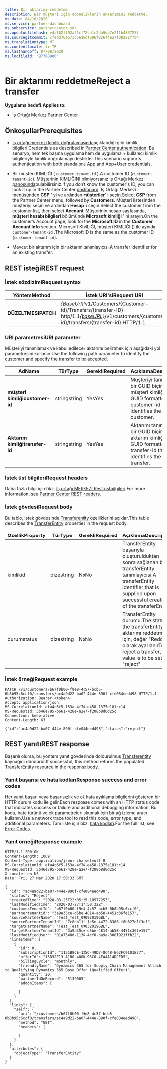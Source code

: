 ```yaml
---
title: Bir aktarımı reddetme
description: Bir müşteri için aboneliklerin aktarımını reddetme.
ms.date: 04/10/2020
ms.service: partner-dashboard
ms.subservice: partnercenter-sdk
ms.openlocfilehash: e4a182ff92a21cf72ca1c2da9de7e211b433725f
ms.sourcegitcommit: cfedd76e573c5616cf006f826f4e27f08281f7b4
ms.translationtype: MT
ms.contentlocale: tr-TR
ms.lasthandoff: 07/08/2020
ms.locfileid: "97768980"
---
```

# <a name="reject-a-transfer"></a><span data-ttu-id="cb354-103">Bir aktarımı reddetme</span><span class="sxs-lookup"><span data-stu-id="cb354-103">Reject a transfer</span></span>

<span data-ttu-id="cb354-104">**Uygulama hedefi:**</span><span class="sxs-lookup"><span data-stu-id="cb354-104">**Applies to:**</span></span>

- <span data-ttu-id="cb354-105">İş Ortağı Merkezi</span><span class="sxs-lookup"><span data-stu-id="cb354-105">Partner Center</span></span>

## <a name="prerequisites"></a><span data-ttu-id="cb354-106">Önkoşullar</span><span class="sxs-lookup"><span data-stu-id="cb354-106">Prerequisites</span></span>

- <span data-ttu-id="cb354-107">[Iş ortağı merkezi kimlik doğrulamasında](partner-center-authentication.md)açıklandığı gibi kimlik bilgileri.</span><span class="sxs-lookup"><span data-stu-id="cb354-107">Credentials as described in [Partner Center authentication](partner-center-authentication.md).</span></span> <span data-ttu-id="cb354-108">Bu senaryo, hem tek başına uygulama hem de uygulama + kullanıcı kimlik bilgileriyle kimlik doğrulamayı destekler.</span><span class="sxs-lookup"><span data-stu-id="cb354-108">This scenario supports authentication with both standalone App and App+User credentials.</span></span>

- <span data-ttu-id="cb354-109">Bir müşteri KIMLIĞI ( `customer-tenant-id` ).</span><span class="sxs-lookup"><span data-stu-id="cb354-109">A customer ID (`customer-tenant-id`).</span></span> <span data-ttu-id="cb354-110">Müşterinin KIMLIĞINI bilmiyorsanız Iş Ortağı Merkezi [panosunda](https://partner.microsoft.com/dashboard)bulabilirsiniz.</span><span class="sxs-lookup"><span data-stu-id="cb354-110">If you don't know the customer's ID, you can look it up in the Partner Center [dashboard](https://partner.microsoft.com/dashboard).</span></span> <span data-ttu-id="cb354-111">Iş Ortağı Merkezi menüsünden **CSP** ' yi ve ardından **müşteriler**' i seçin.</span><span class="sxs-lookup"><span data-stu-id="cb354-111">Select **CSP** from the Partner Center menu, followed by **Customers**.</span></span> <span data-ttu-id="cb354-112">Müşteri listesinden müşteriyi seçin ve ardından **Hesap**' ı seçin.</span><span class="sxs-lookup"><span data-stu-id="cb354-112">Select the customer from the customer list, then select **Account**.</span></span> <span data-ttu-id="cb354-113">Müşterinin hesap sayfasında, **müşteri hesabı bilgileri** bölümünde **Microsoft kimliği** ' ni arayın.</span><span class="sxs-lookup"><span data-stu-id="cb354-113">On the customer’s Account page, look for the **Microsoft ID** in the **Customer Account Info** section.</span></span> <span data-ttu-id="cb354-114">Microsoft KIMLIĞI, müşteri KIMLIĞI () ile aynıdır `customer-tenant-id` .</span><span class="sxs-lookup"><span data-stu-id="cb354-114">The Microsoft ID is the same as the customer ID  (`customer-tenant-id`).</span></span>

- <span data-ttu-id="cb354-115">Mevcut bir aktarım için bir aktarım tanımlayıcısı.</span><span class="sxs-lookup"><span data-stu-id="cb354-115">A transfer identifier for an existing transfer.</span></span>

## <a name="rest-request"></a><span data-ttu-id="cb354-116">REST isteği</span><span class="sxs-lookup"><span data-stu-id="cb354-116">REST request</span></span>

### <a name="request-syntax"></a><span data-ttu-id="cb354-117">İstek sözdizimi</span><span class="sxs-lookup"><span data-stu-id="cb354-117">Request syntax</span></span>

| <span data-ttu-id="cb354-118">Yöntem</span><span class="sxs-lookup"><span data-stu-id="cb354-118">Method</span></span>   | <span data-ttu-id="cb354-119">İstek URI'si</span><span class="sxs-lookup"><span data-stu-id="cb354-119">Request URI</span></span>                                                                                                 |
|----------|-------------------------------------------------------------------------------------------------------------|
| <span data-ttu-id="cb354-120">**DÜZELTMESI**</span><span class="sxs-lookup"><span data-stu-id="cb354-120">**PATCH**</span></span> | <span data-ttu-id="cb354-121">[*{BaseUrl}*](partner-center-rest-urls.md)/v1/Customers/{Customer-id}/Transfers/{transfer-ID} http/1.1</span><span class="sxs-lookup"><span data-stu-id="cb354-121">[*{baseURL}*](partner-center-rest-urls.md)/v1/customers/{customer-id}/transfers/{transfer-id} HTTP/1.1</span></span>                    |

### <a name="uri-parameter"></a><span data-ttu-id="cb354-122">URI parametresi</span><span class="sxs-lookup"><span data-stu-id="cb354-122">URI parameter</span></span>

<span data-ttu-id="cb354-123">Müşteriyi tanımlamak ve kabul edilecek aktarımı belirtmek için aşağıdaki yol parametresini kullanın.</span><span class="sxs-lookup"><span data-stu-id="cb354-123">Use the following path parameter to identify the customer and specify the transfer to be accepted.</span></span>

| <span data-ttu-id="cb354-124">Ad</span><span class="sxs-lookup"><span data-stu-id="cb354-124">Name</span></span>            | <span data-ttu-id="cb354-125">Tür</span><span class="sxs-lookup"><span data-stu-id="cb354-125">Type</span></span>     | <span data-ttu-id="cb354-126">Gerekli</span><span class="sxs-lookup"><span data-stu-id="cb354-126">Required</span></span> | <span data-ttu-id="cb354-127">Açıklama</span><span class="sxs-lookup"><span data-stu-id="cb354-127">Description</span></span>                                                            |
|-----------------|----------|----------|------------------------------------------------------------------------|
| <span data-ttu-id="cb354-128">**müşteri kimliği**</span><span class="sxs-lookup"><span data-stu-id="cb354-128">**customer-id**</span></span> | <span data-ttu-id="cb354-129">string</span><span class="sxs-lookup"><span data-stu-id="cb354-129">string</span></span>   | <span data-ttu-id="cb354-130">Yes</span><span class="sxs-lookup"><span data-stu-id="cb354-130">Yes</span></span>      | <span data-ttu-id="cb354-131">Müşteriyi tanımlayan bir GUID biçimli müşteri kimliği.</span><span class="sxs-lookup"><span data-stu-id="cb354-131">A GUID formatted customer-id that identifies the customer.</span></span>             |
| <span data-ttu-id="cb354-132">**Aktarım kimliği**</span><span class="sxs-lookup"><span data-stu-id="cb354-132">**transfer-id**</span></span> | <span data-ttu-id="cb354-133">string</span><span class="sxs-lookup"><span data-stu-id="cb354-133">string</span></span>   | <span data-ttu-id="cb354-134">Yes</span><span class="sxs-lookup"><span data-stu-id="cb354-134">Yes</span></span>      | <span data-ttu-id="cb354-135">Aktarımı tanımlayan bir GUID biçimli aktarım kimliği.</span><span class="sxs-lookup"><span data-stu-id="cb354-135">A GUID formatted transfer-id that identifies the transfer.</span></span>             |

### <a name="request-headers"></a><span data-ttu-id="cb354-136">İstek üst bilgileri</span><span class="sxs-lookup"><span data-stu-id="cb354-136">Request headers</span></span>

<span data-ttu-id="cb354-137">Daha fazla bilgi için bkz. [Iş ortağı MERKEZI Rest üstbilgileri](headers.md).</span><span class="sxs-lookup"><span data-stu-id="cb354-137">For more information, see [Partner Center REST headers](headers.md).</span></span>

### <a name="request-body"></a><span data-ttu-id="cb354-138">İstek gövdesi</span><span class="sxs-lookup"><span data-stu-id="cb354-138">Request body</span></span>

<span data-ttu-id="cb354-139">Bu tablo, istek gövdesinde [Transferentity](transfer-entity-resources.md) özelliklerini açıklar.</span><span class="sxs-lookup"><span data-stu-id="cb354-139">This table describes the [TransferEntity](transfer-entity-resources.md) properties in the request body.</span></span>

| <span data-ttu-id="cb354-140">Özellik</span><span class="sxs-lookup"><span data-stu-id="cb354-140">Property</span></span>              | <span data-ttu-id="cb354-141">Tür</span><span class="sxs-lookup"><span data-stu-id="cb354-141">Type</span></span>          | <span data-ttu-id="cb354-142">Gerekli</span><span class="sxs-lookup"><span data-stu-id="cb354-142">Required</span></span>  | <span data-ttu-id="cb354-143">Açıklama</span><span class="sxs-lookup"><span data-stu-id="cb354-143">Description</span></span>                                                                                |
|-----------------------|---------------|-----------|--------------------------------------------------------------------------------------------|
| <span data-ttu-id="cb354-144">kimlik</span><span class="sxs-lookup"><span data-stu-id="cb354-144">id</span></span>                    | <span data-ttu-id="cb354-145">dize</span><span class="sxs-lookup"><span data-stu-id="cb354-145">string</span></span>        | <span data-ttu-id="cb354-146">No</span><span class="sxs-lookup"><span data-stu-id="cb354-146">No</span></span>    | <span data-ttu-id="cb354-147">TransferEntity başarıyla oluşturulduktan sonra sağlanan bir transferEntity tanımlayıcısı.</span><span class="sxs-lookup"><span data-stu-id="cb354-147">A transferEntity identifier that is supplied upon successful creation of the transferEntity.</span></span>                               |
| <span data-ttu-id="cb354-148">durum</span><span class="sxs-lookup"><span data-stu-id="cb354-148">status</span></span>                | <span data-ttu-id="cb354-149">dize</span><span class="sxs-lookup"><span data-stu-id="cb354-149">string</span></span>        | <span data-ttu-id="cb354-150">No</span><span class="sxs-lookup"><span data-stu-id="cb354-150">No</span></span>    | <span data-ttu-id="cb354-151">TransferEntity durumu.</span><span class="sxs-lookup"><span data-stu-id="cb354-151">The status of the transferEntity.</span></span> <span data-ttu-id="cb354-152">Bir aktarımı reddetmek için, değer "Reddet" olarak ayarlanır</span><span class="sxs-lookup"><span data-stu-id="cb354-152">To reject a transfer, the value is to be set as "reject"</span></span>|

### <a name="request-example"></a><span data-ttu-id="cb354-153">İstek örneği</span><span class="sxs-lookup"><span data-stu-id="cb354-153">Request example</span></span>

```http
PATCH /v1/customers/b67f0b00-f9e8-4c57-bcb5-0b8b95c6ccf0/transfers/ac4a9d22-ba07-444e-890f-cfe084eed498 HTTP/1.1
Authorization: Bearer <token>
Accept: application/json
MS-CorrelationId: efa4c6f5-153a-4f76-e458-1375e181cc14
MS-RequestId: 5b46e795-b661-428e-a2e7-f208b8d0d25c
Connection: keep-alive
Content-Length: 63

{"id":"ac4a9d22-ba07-444e-890f-cfe084eed498","status":"reject"}

```

## <a name="rest-response"></a><span data-ttu-id="cb354-154">REST yanıtı</span><span class="sxs-lookup"><span data-stu-id="cb354-154">REST response</span></span>

<span data-ttu-id="cb354-155">Başarılı olursa, bu yöntem yanıt gövdesinde doldurulmuş [Transferentity](transfer-entity-resources.md) kaynağını döndürür.</span><span class="sxs-lookup"><span data-stu-id="cb354-155">If successful, this method returns the populated [TransferEntity](transfer-entity-resources.md) resource in the response body.</span></span>

### <a name="response-success-and-error-codes"></a><span data-ttu-id="cb354-156">Yanıt başarısı ve hata kodları</span><span class="sxs-lookup"><span data-stu-id="cb354-156">Response success and error codes</span></span>

<span data-ttu-id="cb354-157">Her yanıt başarı veya başarısızlık ve ek hata ayıklama bilgilerini gösteren bir HTTP durum kodu ile gelir.</span><span class="sxs-lookup"><span data-stu-id="cb354-157">Each response comes with an HTTP status code that indicates success or failure and additional debugging information.</span></span> <span data-ttu-id="cb354-158">Bu kodu, hata türünü ve ek parametreleri okumak için bir ağ izleme aracı kullanın.</span><span class="sxs-lookup"><span data-stu-id="cb354-158">Use a network trace tool to read this code, error type, and additional parameters.</span></span> <span data-ttu-id="cb354-159">Tam liste için bkz. [hata kodları](error-codes.md).</span><span class="sxs-lookup"><span data-stu-id="cb354-159">For the full list, see [Error Codes](error-codes.md).</span></span>

### <a name="response-example"></a><span data-ttu-id="cb354-160">Yanıt örneği</span><span class="sxs-lookup"><span data-stu-id="cb354-160">Response example</span></span>

```http
HTTP/1.1 200 OK
Content-Length: 1069
Content-Type: application/json; charset=utf-8
MS-CorrelationId: efa4c6f5-153a-4f76-e458-1375e181cc14
MS-RequestId: 5b46e795-b661-428e-a2e7-f208b8d0d25c
X-Locale: en-US
Date: Fri, 27 Mar 2020 17:50:33 GMT

{
  "id": "ac4a9d22-ba07-444e-890f-cfe084eed498",
  "status": "Reject",
  "createdTime": "2020-03-25T22:05:25.1057725Z",
  "lastModifiedTime": "2020-03-27T17:50:32Z",
  "customerTenantId": "b67f0b00-f9e8-4c57-bcb5-0b8b95c6ccf0",
  "partnertenantid": "3a9a35ce-d5be-4814-ab58-4451c36fe157",
  "sourcePartnerName": "Test_Test_09092019GBL",
  "sourcePartnerTenantId": "7c8db11f-1e5e-4472-8386-f0b627d1f3e1",
  "targetPartnerName": "Test_Test_09032019GBL",
  "targetPartnerTenantId": "3a9a35ce-d5be-4814-ab58-4451c36fe157",
  "lastModifiedUser": "01a7548d-1136-4cf0-ba9a-300f921ffb22",
  "lineItems": [
    {
      "id": 0,
      "subscriptionId": "1151B8CE-125C-49D7-8C48-E62FC9101B77",
      "offerId": "13D32E13-A1B0-400D-96C0-4EAAA14DCED5",
      "billingCycle": "monthly",
      "friendlyName": "Dynamics 365 for Supply Chain Management Attach to Qualifying Dynamics 365 Base Offer (Qualified Offer)",
      "quantity": 20,
      "partnerIdOnRecord": "5139005",
      "addonItems": [

      ]
    }
  ],
  "links": {
    "self": {
      "uri": "/customers/b67f0b00-f9e8-4c57-bcb5-0b8b95c6ccf0/transfers/ac4a9d22-ba07-444e-890f-cfe084eed498",
      "method": "GET",
      "headers": [

      ]
    }
  },
  "attributes": {
    "objectType": "TransferEntity"
  }
}
```
